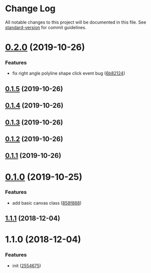 # Change Log

All notable changes to this project will be documented in this file. See [standard-version](https://github.com/conventional-changelog/standard-version) for commit guidelines.

<a name="0.2.0"></a>
# [0.2.0](https://github.com/xiaomingplus/npm-typescript-boilerplate/compare/v0.1.5...v0.2.0) (2019-10-26)


### Features

* fix right angle polyline shape click event bug ([6b82124](https://github.com/xiaomingplus/npm-typescript-boilerplate/commit/6b82124))



<a name="0.1.5"></a>
## [0.1.5](https://github.com/xiaomingplus/npm-typescript-boilerplate/compare/v0.1.4...v0.1.5) (2019-10-26)



<a name="0.1.4"></a>
## [0.1.4](https://github.com/xiaomingplus/npm-typescript-boilerplate/compare/v0.1.3...v0.1.4) (2019-10-26)



<a name="0.1.3"></a>
## [0.1.3](https://github.com/xiaomingplus/npm-typescript-boilerplate/compare/v0.1.2...v0.1.3) (2019-10-26)



<a name="0.1.2"></a>
## [0.1.2](https://github.com/xiaomingplus/npm-typescript-boilerplate/compare/v0.1.0...v0.1.2) (2019-10-26)



<a name="0.1.1"></a>
## [0.1.1](https://github.com/xiaomingplus/npm-typescript-boilerplate/compare/v0.1.0...v0.1.1) (2019-10-26)



<a name="0.1.0"></a>
# [0.1.0](https://github.com/xiaomingplus/npm-typescript-boilerplate/compare/v1.1.1...v0.1.0) (2019-10-25)


### Features

* add basic canvas class ([858f868](https://github.com/xiaomingplus/npm-typescript-boilerplate/commit/858f868))



<a name="1.1.1"></a>
## [1.1.1](https://github.com/xiaomingplus/npm-typescript-boilerplate/compare/v1.1.0...v1.1.1) (2018-12-04)



<a name="1.1.0"></a>
# 1.1.0 (2018-12-04)


### Features

* init ([2554675](https://github.com/xiaomingplus/npm-typescript-boilerplate/commit/2554675))
